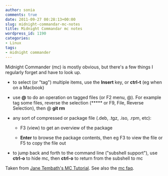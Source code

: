 ```yaml
---
author: sonia
comments: true
date: 2011-09-27 00:28:13+00:00
slug: midnight-commandar-mc-notes
title: Midnight Commandar mc notes
wordpress_id: 1190
categories:
- Linux
tags:
- midnight commander
---
```


Midnight Commander (mc) is mostly obvious, but there's a few things I regularly forget and have to look up.



	
  * to select (or "tag") multiple items, use the **Insert** key, or **ctrl-t** (eg when on a Macbook)

	
  * use **@** to do an operation on tagged files (or F2 menu, @). For example tag some files, reverse the selection (***** or F9, File, Reverse Selection), then @ **git rm**

	
  * any sort of compressed or package file (.deb, .tgz, .iso, .rpm, etc):

	
    * F3 (view) to get an overview of the package

	
    * **Enter** to browse the package contents, then eg F3 to view the file or F5 to copy the file out




	
  * to jump back and forth to the command line ("subshell support"), use **ctrl-o** to hide mc, then **ctrl-o** to return from the subshell to mc


Taken from [Jane Tembath's MC Tutorial](http://www.trembath.co.za/mctutorial.html). See also the [mc faq](https://www.midnight-commander.org/wiki/doc/faq).
